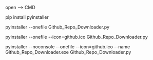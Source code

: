open --> CMD

pip install pyinstaller

pyinstaller --onefile Github_Repo_Downloader.py

pyinstaller --onefile --icon=github.ico Github_Repo_Downloader.py

pyinstaller --noconsole --onefile --icon=github.ico --name Github_Repo_Downloader.exe Github_Repo_Downloader.py
